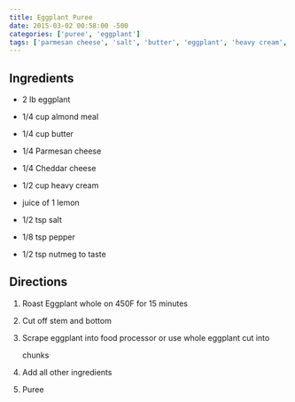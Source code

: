 ```yaml
---
title: Eggplant Puree
date: 2015-03-02 00:58:00 -500
categories: ['puree', 'eggplant']
tags: ['parmesan cheese', 'salt', 'butter', 'eggplant', 'heavy cream', 'almond meal', 'nutmeg', 'pepper', 'lemon juice', 'cheddar cheese']
---
```


## Ingredients

-   2 lb eggplant
-   1/4 cup almond meal
-   1/4 cup butter
-   1/4 Parmesan cheese
-   1/4 Cheddar cheese
-   1/2 cup heavy cream
-   juice of 1 lemon
-   1/2 tsp salt
-   1/8 tsp pepper
-   1/2 tsp nutmeg to taste

## Directions

1.  Roast Eggplant whole on 450F for 15 minutes
2.  Cut off stem and bottom
3.  Scrape eggplant into food processor or use whole eggplant cut into
    chunks
4.  Add all other ingredients
5.  Puree
